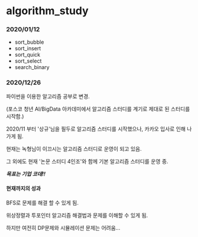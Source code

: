 # algorithm_study
### 2020/01/12

- sort_bubble
- sort_insert
- sort_quick
- sort_select
- search_binary

### 2020/12/26

파이썬을 이용한 알고리즘 공부로 변경.

(포스코 청년 AI/BigData 아카데미에서 알고리즘 스터디를 계기로 제대로 된 스터디를 시작함.)

2020/11 부터 '상규'님을 필두로 알고리즘 스터디를 시작했으나, 카카오 입사로 인해 나가게 됨.

현재는 녹형님이 이끄시는 알고리즘 스터디로 운영이 되고 있음.

그 외에도 현재 '논문 스터디 4인조'와 함께 기본 알고리즘 스터디를 운영 중.

***목표는 기업 코데!!***



#### 현재까지의 성과

BFS로 문제를 해결 할 수 있게 됨.

위상정렬과 투포인터 알고리즘 해결법과 문제를 이해할 수 있게 됨.

하지만 여전히 DP문제와 시뮬레이션 문제는 어려움...